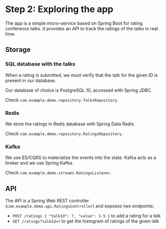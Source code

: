 # Step 2: Exploring the app

The app is a simple micro-service based on Spring Boot for rating conference talks. It provides an API to track the ratings of the talks in real time.

## Storage

### SQL database with the talks

When a rating is submitted, we must verify that the talk for the given ID is present in our database.

Our database of choice is PostgreSQL 10, accessed with Spring JDBC.

Check `com.example.demo.repository.TalksRepository`.

### Redis

We store the ratings in Redis database with Spring Data Redis.

Check `com.example.demo.repository.RatingsRepository`.

### Kafka

We use ES/CQRS to materialize the events into the state. Kafka acts as a broker and we use Spring Kafka.

Check `com.example.demo.streams.RatingsListener`.

## API

The API is a Spring Web REST controller \(`com.example.demo.api.RatingsController`\) and exposes two endpoints:

* `POST /ratings { "talkId": ?, "value": 1-5 }` to add a rating for a talk
* `GET /ratings?talkId=?` to get the histogram of ratings of the given talk

